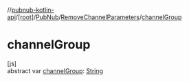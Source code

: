 //[pubnub-kotlin-api](../../../../index.md)/[[root]](../../index.md)/[PubNub](../index.md)/[RemoveChannelParameters](index.md)/[channelGroup](channel-group.md)

# channelGroup

[js]\
abstract var [channelGroup](channel-group.md): [String](https://kotlinlang.org/api/latest/jvm/stdlib/kotlin-stdlib/kotlin/-string/index.html)
